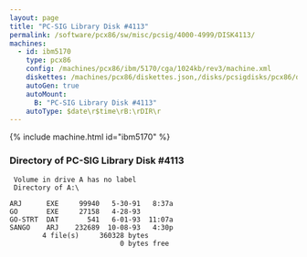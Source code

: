 ```yaml
---
layout: page
title: "PC-SIG Library Disk #4113"
permalink: /software/pcx86/sw/misc/pcsig/4000-4999/DISK4113/
machines:
  - id: ibm5170
    type: pcx86
    config: /machines/pcx86/ibm/5170/cga/1024kb/rev3/machine.xml
    diskettes: /machines/pcx86/diskettes.json,/disks/pcsigdisks/pcx86/diskettes.json
    autoGen: true
    autoMount:
      B: "PC-SIG Library Disk #4113"
    autoType: $date\r$time\rB:\rDIR\r
---
```


{% include machine.html id="ibm5170" %}

### Directory of PC-SIG Library Disk #4113

     Volume in drive A has no label
     Directory of A:\

    ARJ      EXE     99940   5-30-91   8:37a
    GO       EXE     27158   4-28-93
    GO-STRT  DAT       541   6-01-93  11:07a
    SANGO    ARJ    232689  10-08-93   4:30p
            4 file(s)     360328 bytes
                               0 bytes free
